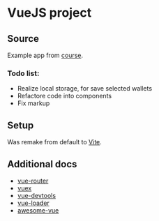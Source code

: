 # VueJS project

## Source
Example app from [course](https://www.youtube.com/watch?v=4XTy6ucbLNg&list=PLvTBThJr861yMBhpKafII3HZLAYujuNWw&index=1).

### Todo list:
 * Realize local storage, for save selected wallets
 * Refactore code into components
 * Fix markup

## Setup
Was remake from default to [Vite](https://vitejs.dev/).

## Additional docs
 * [vue-router](https://router.vuejs.org)
 * [vuex](https://vuex.vuejs.org)
 * [vue-devtools](https://github.com/vuejs/vue-devtools#vue-devtools)
 * [vue-loader](https://vue-loader.vuejs.org)
 * [awesome-vue](https://github.com/vuejs/awesome-vue)
